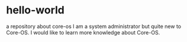 # hello-world
a repository about core-os
I am a system administrator but quite new to Core-OS. I would like to learn more knowledge about Core-OS. 
